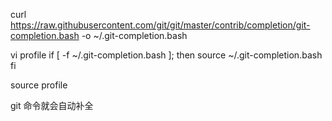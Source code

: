 curl https://raw.githubusercontent.com/git/git/master/contrib/completion/git-completion.bash -o ~/.git-completion.bash


vi profile 
if [ -f ~/.git-completion.bash ]; then
    source ~/.git-completion.bash
fi

source profile

git 命令就会自动补全